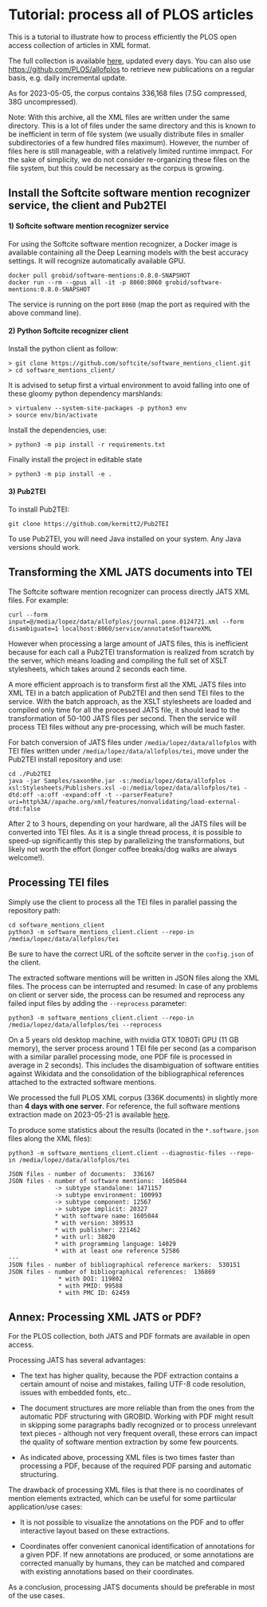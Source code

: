 # Tutorial: process all of PLOS articles

This is a tutorial to illustrate how to process efficiently the PLOS open access collection of articles in XML format. 

The full collection is available [here](https://allof.plos.org/allofplos.zip), updated every days. You can also use <https://github.com/PLOS/allofplos> to retrieve new publications on a regular basis, e.g. daily incremental update. 

As for 2023-05-05, the corpus contains 336,168 files (7.5G compressed, 38G uncompressed). 

Note: With this archive, all the XML files are written under the same directory. This is a lot of files under the same directory and this is known to be inefficient in term of file system (we usually distribute files in smaller subdirectories of a few hundred files maximum). However, the number of files here is still manageable, with a relatively limited runtime immpact. For the sake of simplicity, we do not consider re-organizing these files on the file system, but this could be necessary as the corpus is growing. 

## Install the Softcite software mention recognizer service, the client and Pub2TEI

#### 1) Softcite software mention recognizer service

For using the Softcite software mention recognizer, a Docker image is available containing all the Deep Learning models with the best accuracy settings. It will recognize automatically available GPU. 

```console
docker pull grobid/software-mentions:0.8.0-SNAPSHOT
docker run --rm --gpus all -it -p 8060:8060 grobid/software-mentions:0.8.0-SNAPSHOT
```

The service is running on the port `8060` (map the port as required with the above command line). 

#### 2) Python Softcite recognizer client

Install the python client as follow: 

```console
> git clone https://github.com/softcite/software_mentions_client.git
> cd software_mentions_client/
```

It is advised to setup first a virtual environment to avoid falling into one of these gloomy python dependency marshlands:

```console
> virtualenv --system-site-packages -p python3 env
> source env/bin/activate
```

Install the dependencies, use:

```console
> python3 -m pip install -r requirements.txt
```

Finally install the project in editable state

```console
> python3 -m pip install -e .
```

#### 3) Pub2TEI

To install Pub2TEI:

```console
git clone https://github.com/kermitt2/Pub2TEI
```

To use Pub2TEI, you will need Java installed on your system. Any Java versions should work. 

## Transforming the XML JATS documents into TEI

The Softcite software mention recognizer can process directly JATS XML files. For example: 

```console
curl --form input=@/media/lopez/data/allofplos/journal.pone.0124721.xml --form disambiguate=1 localhost:8060/service/annotateSoftwareXML
```

However when processing a large amount of JATS files, this is inefficient because for each call a Pub2TEI transformation is realized from scratch by the server, which means loading and compiling the full set of XSLT stylesheets, which takes around 2 seconds each time. 

A more efficient approach is to transform first all the XML JATS files into XML TEI in a batch application of Pub2TEI and then send TEI files to the service. With the batch approach, as the XSLT stylesheets are loaded and compiled only time for all the processed JATS file, it should lead to the transformation of 50-100 JATS files per second. Then the service will process TEI files without any pre-processing, which will be much faster. 

For batch conversion of JATS files under `/media/lopez/data/allofplos` with TEI files written under `/media/lopez/data/allofplos/tei`, move under the Pub2TEI install repository and use:

```console
cd ./Pub2TEI
java -jar Samples/saxon9he.jar -s:/media/lopez/data/allofplos -xsl:Stylesheets/Publishers.xsl -o:/media/lopez/data/allofplos/tei -dtd:off -a:off -expand:off -t --parserFeature?uri=http%3A//apache.org/xml/features/nonvalidating/load-external-dtd:false 
```

After 2 to 3 hours, depending on your hardware, all the JATS files will be converted into TEI files. As it is a single thread process, it is possible to speed-up significantly this step by parallelizing the transformations, but likely not worth the effort (longer coffee breaks/dog walks are always welcome!). 

## Processing TEI files

Simply use the client to process all the TEI files in parallel passing the repository path:

```console
cd software_mentions_client
python3 -m software_mentions_client.client --repo-in /media/lopez/data/allofplos/tei 
```

Be sure to have the correct URL of the softcite server in the `config.json` of the client. 

The extracted software mentions will be written in JSON files along the XML files. The process can be interrupted and resumed: In case  of any problems on client or server side, the process can be resumed and reprocess any failed input files by adding the `--reprocess` parameter:

```console
python3 -m software_mentions_client.client --repo-in /media/lopez/data/allofplos/tei --reprocess
```

On a 5 years old desktop machine, with nvidia GTX 1080Ti GPU (11 GB memory), the server process around 1 TEI file per second (as a comparison with a similar parallel processing mode, one PDF file is processed in average in 2 seconds). This includes the disambiguation of software entities against Wikidata and the consolidation of the bibliographical references attached to the extracted software mentions. 

We processed the full PLOS XML corpus (336K documents) in slightly more than **4 days with one server**. For reference, the full software mentions extraction made on 2023-05-21 is available [here](https://science-miner.s3.us-west-2.amazonaws.com/datasets/allOfPLOS-software-annotations_2023-05-21.zip).

To produce some statistics about the results (located in the `*.software.json` files along the XML files): 

```console
python3 -m software_mentions_client.client --diagnostic-files --repo-in /media/lopez/data/allofplos/tei
```

```
JSON files - number of documents:  336167
JSON files - number of software mentions:  1605044
             -> subtype standalone: 1471157
             -> subtype environment: 100993
             -> subtype component: 12567
             -> subtype implicit: 20327
             * with software name: 1605044
             * with version: 389533
             * with publisher: 221462
             * with url: 38820
             * with programming language: 14029
             * with at least one reference 52586
---
JSON files - number of bibliographical reference markers:  530151
JSON files - number of bibliographical references:  136869
              * with DOI: 119802
              * with PMID: 99588
              * with PMC ID: 62459
```

## Annex: Processing XML JATS or PDF? 

For the PLOS collection, both JATS and PDF formats are available in open access. 

Processing JATS has several advantages:

* The text has higher quality, because the PDF extraction contains a certain amount of noise and mistakes, failing UTF-8 code resolution, issues with embedded fonts, etc..

* The document structures are more reliable than from the ones from the automatic PDF structuring with GROBID. Working with PDF might result in skipping some paragraphs badly recognized or to process unrelevant text pieces - although not very frequent overall, these errors can impact the quality of software mention extraction by some few pourcents.  

* As indicated above, processing XML files is two times faster than processing a PDF, because of the required PDF parsing and automatic structuring.

The drawback of processing XML files is that there is no coordinates of mention elements extracted, which can be useful for some partiicular application/use cases:

- It is not possible to visualize the annotations on the PDF and to offer interactive layout based on these extractions. 

- Coordinates offer convenient canonical identification of annotations for a given PDF. If new annotations are produced, or some annotations are corrected manually by humans, they can be matched and compared with existing annotations based on their coordinates. 

As a conclusion, processing JATS documents should be preferable in most of the use cases. 
